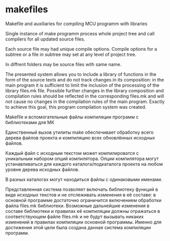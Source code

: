 # makefiles
Makefile and auxiliaries for compiling MCU programm with libraries

Single instance of make programm process whole project tree and
call compilers for all updated source files.

Each source file may had unique compile options.
Compile options for a subtree or a file in subtree may set at any level
of project tree.

In diffrent folders may be source files with same name.

The presented system allows you to include a library of functions in the
form of the source texts and do not track changes in its composition:
in the main program it is sufficient to limit the inclusion of the processing
of the library files.mk file.  Possible further changes in the library
composition and compilation rules should be reflected
in the corresponding files.mk and will not cause
no changes in the compilation rules of the main program.  Exactly
to achieve this goal, this program compilation system was created.



Makefile и вспомогательные файлы компиляции программ с библиотеками для МК

Единственный вызов утилиты make обеспечивает обработку всего дерева
файлов проекта и компиляцию всех обновлённых исходных файлов.

Каждый файл с исходным текстом может компилироватся с уникальным
набором опций компилятора.  Опции компилятора могут устанавливаться
для каждого каталога/подкаталога проекта на любом уровне дерева
исходных файлов.

В разных каталогах могут находиться файлы с одинаковыми именами.

Представленная система позволяет включать библиотеку функций в виде исходных
текстов и не отслеживать изменения в её составе: в основной программе
достаточно ограничится включением обработки файла files.mk библиотеки.
Возможные дальнейшие изменения в составе библиотеки и правилах её компиляции
должны отражаться в соответствующем файле files.mk и не будут вызывать
никаких изменений в правилах компиляции основной программы.  Именно
для достижения этой цели была создана данная система компиляции программ.
